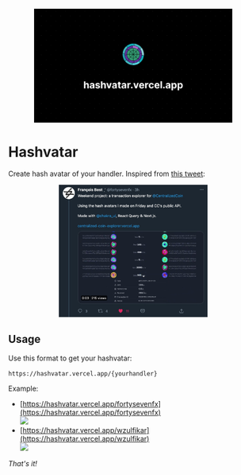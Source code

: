 <p align="center">
    <img width="400" src="docs/hashvatar.png" />
</p>

# Hashvatar

Create hash avatar of your handler. Inspired from [this tweet](https://twitter.com/fortysevenfx/status/1383760179632566273?s=20):

<p align="center">
    <img width="300" src="docs/hashvatar-tweet.jpg">
</p>

## Usage

Use this format to get your hashvatar:

```
https://hashvatar.vercel.app/{yourhandler}
```

Example:

- [https://hashvatar.vercel.app/fortysevenfx](https://hashvatar.vercel.app/fortysevenfx)  
  <img width="50" src="https://hashvatar.vercel.app/fortysevenfx"/>
- [https://hashvatar.vercel.app/wzulfikar](https://hashvatar.vercel.app/wzulfikar)  
  <img width="50" src="https://hashvatar.vercel.app/wzulfikar"/>

_That's it!_
